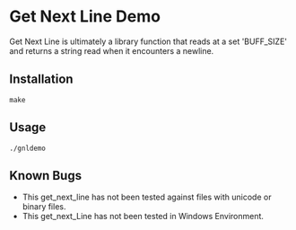 # Get Next Line Demo
Get Next Line is ultimately a library function that reads at a set 'BUFF_SIZE' and returns a string read when it encounters a newline.

## Installation
`make`

## Usage
`./gnldemo`

## Known Bugs
- This get_next_line has not been tested against files with unicode or binary files.
- This get_next_Line has not been tested in Windows Environment.
